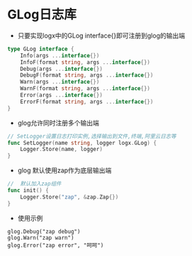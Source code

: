 # GLog日志库
- 只要实现logx中的GLog interface{}即可注册到glog的输出端
```go
type GLog interface {
	Info(args ...interface{})
	InfoF(format string, args ...interface{})
	Debug(args ...interface{})
	DebugF(format string, args ...interface{})
	Warn(args ...interface{})
	WarnF(format string, args ...interface{})
	Error(args ...interface{})
	ErrorF(format string, args ...interface{})
}
```
- glog允许同时注册多个输出端
```go
// SetLogger设置日志打印实例,选择输出到文件,终端,阿里云日志等
func SetLogger(name string, logger logx.GLog) {
	Logger.Store(name, logger)
}
```
- glog 默认使用zap作为底层输出端
```go
//  默认加入zap组件
func init() {
	Logger.Store("zap", &zap.Zap{})
}
```
- 使用示例
```
glog.Debug("zap debug")
glog.Warn("zap warn")
glog.Error("zap error", "呵呵")
```




